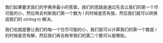 我们如果要求我们的字典序最小的答案，我们的思路是通过先去让我们的第一个尽可能的小，然后再去判断我们第一个数为 $i$ 的时候是否有接，然后我们就可以转换成我们的 $o(n\log n)$ 解决。

我们也就是要让我们的每一个位尽可能的小，我们就可以计算我们的第一个数是 $i$ 的时候是否有解，然后我们再去枚举我们的第二个数可以是哪些。